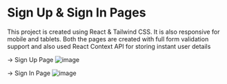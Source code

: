 # Sign Up & Sign In Pages

This project is created using React & Tailwind CSS. It is also responsive for mobile and tablets.
Both the pages are created with full form validation support and also used React Context API for storing instant user details

-> Sign Up Page
![image](https://github.com/nishant99shah/login-singup-page/assets/38612350/4ea0fe38-99af-49c5-ad2a-f924368c41e1)

-> Sign In Page
![image](https://github.com/nishant99shah/login-singup-page/assets/38612350/1f503f69-8835-46f0-8b8a-ef247dace942)

